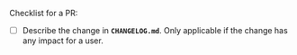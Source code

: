 Checklist for a PR:

* [ ] Describe the change in **`CHANGELOG.md`**. Only applicable if the change has any impact for a user.
